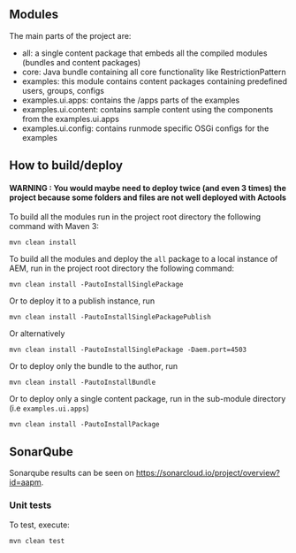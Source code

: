 ## Modules

The main parts of the project are:

* all: a single content package that embeds all the compiled modules (bundles and content packages)
* core: Java bundle containing all core functionality like RestrictionPattern
* examples: this module contains content packages containing predefined users, groups, configs
* examples.ui.apps: contains the /apps parts of the examples
* examples.ui.content: contains sample content using the components from the examples.ui.apps
* examples.ui.config: contains runmode specific OSGi configs for the examples



## How to build/deploy

#### WARNING : You would maybe need to deploy twice (and even 3 times) the project because some folders and files are not well deployed with Actools


To build all the modules run in the project root directory the following command with Maven 3:

    mvn clean install

To build all the modules and deploy the `all` package to a local instance of AEM, run in the project root directory the following command:

    mvn clean install -PautoInstallSinglePackage

Or to deploy it to a publish instance, run

    mvn clean install -PautoInstallSinglePackagePublish

Or alternatively

    mvn clean install -PautoInstallSinglePackage -Daem.port=4503

Or to deploy only the bundle to the author, run

    mvn clean install -PautoInstallBundle

Or to deploy only a single content package, run in the sub-module directory (i.e `examples.ui.apps`)

    mvn clean install -PautoInstallPackage


## SonarQube
Sonarqube results can be seen on https://sonarcloud.io/project/overview?id=aapm.

### Unit tests

To test, execute:

    mvn clean test
